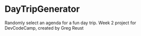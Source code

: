# DayTripGenerator
Randomly select an agenda for a fun day trip.
Week 2 project for DevCodeCamp, created by Greg Reust
